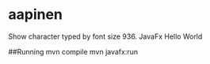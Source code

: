 # aapinen
Show character typed by font size 936. JavaFx Hello World

##Running
mvn compile
mvn javafx:run

